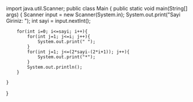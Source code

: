 import java.util.Scanner;
public class Main {
    public static void main(String[] args) {
        Scanner input = new Scanner(System.in);
        System.out.print("Sayi Giriniz: ");
        int sayi = input.nextInt();

        for(int i=0; i<=sayi; i++){
            for(int j=1; j<=i; j++){
                System.out.print(" ");
            }
            for(int j=1; j<=(2*sayi-(2*i+1)); j++){
                System.out.print("*");
            }
            System.out.println();
        }

    }
}
